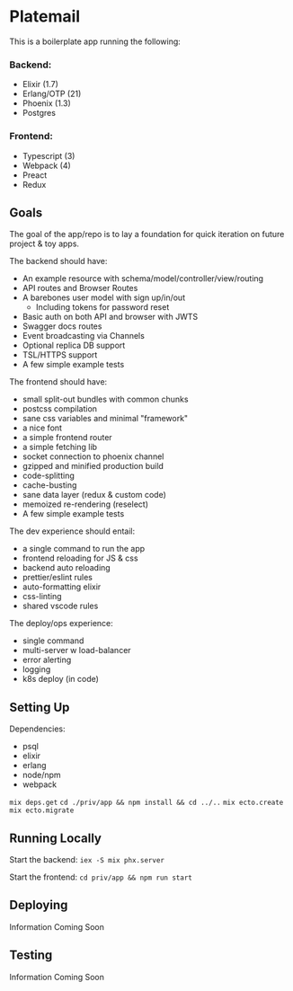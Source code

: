 # Platemail

This is a boilerplate app running the following:

### Backend:

- Elixir (1.7)
- Erlang/OTP (21)
- Phoenix (1.3)
- Postgres

### Frontend:

- Typescript (3)
- Webpack (4)
- Preact
- Redux

## Goals

The goal of the app/repo is to lay a foundation for quick iteration on future project & toy apps.

The backend should have:

- An example resource with schema/model/controller/view/routing
- API routes and Browser Routes
- A barebones user model with sign up/in/out
  - Including tokens for password reset
- Basic auth on both API and browser with JWTS
- Swagger docs routes
- Event broadcasting via Channels
- Optional replica DB support
- TSL/HTTPS support
- A few simple example tests

The frontend should have:

- small split-out bundles with common chunks
- postcss compilation
- sane css variables and minimal "framework"
- a nice font
- a simple frontend router
- a simple fetching lib
- socket connection to phoenix channel
- gzipped and minified production build
- code-splitting
- cache-busting
- sane data layer (redux & custom code)
- memoized re-rendering (reselect)
- A few simple example tests

The dev experience should entail:

- a single command to run the app
- frontend reloading for JS & css
- backend auto reloading
- prettier/eslint rules
- auto-formatting elixir
- css-linting
- shared vscode rules

The deploy/ops experience:

- single command
- multi-server w load-balancer
- error alerting
- logging
- k8s deploy (in code)

## Setting Up

Dependencies:

- psql
- elixir
- erlang
- node/npm
- webpack

`mix deps.get`
`cd ./priv/app && npm install && cd ../..`
`mix ecto.create`
`mix ecto.migrate`

## Running Locally

Start the backend:
`iex -S mix phx.server`

Start the frontend:
`cd priv/app && npm run start`

## Deploying

Information Coming Soon

## Testing

Information Coming Soon
